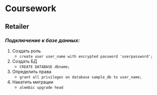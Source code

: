 # Coursework
## Retailer

### *Подключение к базе данных:*
1. Создать роль
   + `create user user_name with encrypted password 'userpassword';`
2. Создать БД
   + `CREATE DATABASE dbname;`
3. Определить права
   + `grant all privileges on database sample_db to user_name;`
4. Накатить миграции
   + `alembic upgrade head`
